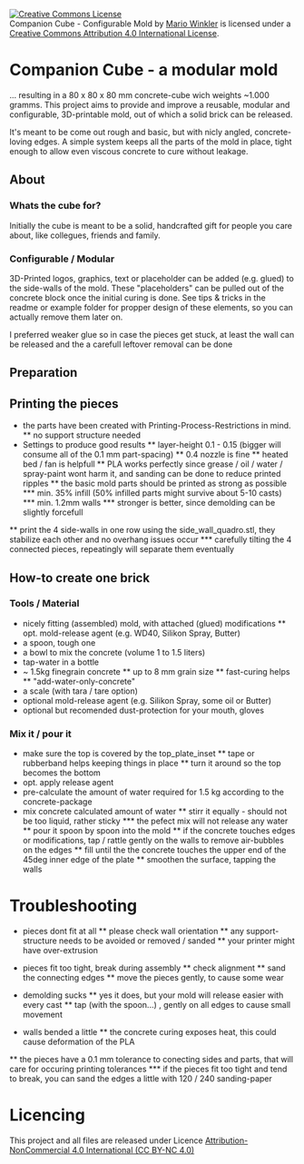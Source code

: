 <a rel="license" href="http://creativecommons.org/licenses/by/4.0/"><img alt="Creative Commons License" style="border-width:0" src="https://i.creativecommons.org/l/by/4.0/88x31.png" /></a><br /><span xmlns:dct="http://purl.org/dc/terms/" property="dct:title">Companion Cube - Configurable Mold</span> by <a xmlns:cc="http://creativecommons.org/ns#" href="http://www.thxcube.com" property="cc:attributionName" rel="cc:attributionURL">Mario Winkler</a> is licensed under a <a rel="license" href="http://creativecommons.org/licenses/by/4.0/">Creative Commons Attribution 4.0 International License</a>.

# Companion Cube - a modular mold
... resulting in a 80 x 80 x 80 mm concrete-cube wich weights ~1.000 gramms.
This project aims to provide and improve a reusable, modular and configurable, 3D-printable mold, out of which a solid brick can be released.

It's meant to be come out rough and basic, but with nicly angled, concrete-loving edges.
A simple system keeps all the parts of the mold in place, tight enough to allow even viscous concrete to cure without leakage.

## About
### Whats the cube for?
Initially the cube is meant to be a solid, handcrafted gift for people you care about, like collegues, friends and family.

### Configurable / Modular
3D-Printed logos, graphics, text or placeholder can be added (e.g. glued) to the side-walls of the mold. These "placeholders" can be pulled out of the concrete block once the initial curing is done.
See tips & tricks in the readme or example folder for propper design of these elements, so you can actually remove them later on.

I preferred weaker glue so in case the pieces get stuck, at least the wall can be released and the a carefull leftover removal can be done

## Preparation
## Printing the pieces
* the parts have been created with Printing-Process-Restrictions in mind.
** no support structure needed
* Settings to produce good results
** layer-height 0.1 - 0.15 (bigger will consume all of the 0.1 mm part-spacing)
** 0.4 nozzle is fine
** heated bed / fan is helpfull
** PLA works perfectly since grease / oil / water / spray-paint wont harm it, and sanding can be done to reduce printed ripples
** the basic mold parts should be printed as strong as possible
*** min. 35% infill (50% infilled parts might survive about 5-10 casts)
*** min. 1.2mm walls
*** stronger is better, since demolding can be slightly forcefull

** print the 4 side-walls in one row using the side_wall_quadro.stl, they stabilize each other and no overhang issues occur
*** carefully tilting the 4 connected pieces, repeatingly will separate them eventually

## How-to create one brick
### Tools / Material
* nicely fitting (assembled) mold, with attached (glued) modifications
** opt. mold-release agent (e.g. WD40, Silikon Spray, Butter)
* a spoon, tough one
* a bowl to mix the concrete (volume 1 to 1.5 liters)
* tap-water in a bottle
* ~ 1.5kg finegrain concrete
** up to 8 mm grain size
** fast-curing helps
** "add-water-only-concrete"
* a scale (with tara / tare option)
* optional mold-release agent (e.g. Silikon Spray, some oil or Butter)
* optional but recomended dust-protection for your mouth, gloves

### Mix it / pour it
* make sure the top is covered by the top_plate_inset
** tape or rubberband helps keeping things in place
** turn it around so the top becomes the bottom
* opt. apply release agent
* pre-calculate the amount of water required for 1.5 kg according to the concrete-package
* mix concrete calculated amount of water
** stirr it equally - should not be too liquid, rather sticky
*** the pefect mix will not release any water
** pour it spoon by spoon into the mold
** if the concrete touches edges or modifications, tap / rattle gently on the walls to remove air-bubbles on the edges
** fill until the the concrete touches the upper end of the 45deg inner edge of the plate
** smoothen the surface, tapping the walls

# Troubleshooting
* pieces dont fit at all
** please check wall orientation
** any support-structure needs to be avoided or removed / sanded
** your printer might have over-extrusion

* pieces fit too tight, break during assembly
** check alignment
** sand the connecting edges
** move the pieces gently, to cause some wear

* demolding sucks
** yes it does, but your mold will release easier with every cast
** tap (with the spoon...) , gently on all edges to cause small movement
* walls bended a little
** the concrete curing exposes heat, this could cause deformation of the PLA

** the pieces have a 0.1 mm tolerance to conecting sides and parts, that will care for occuring printing tolerances
*** if the pieces fit too tight and tend to break, you can sand the edges a little with 120 / 240 sanding-paper

# Licencing
This project and all files are released under Licence
[Attribution-NonCommercial 4.0 International (CC BY-NC 4.0)](http://creativecommons.org/licenses/by-nc/4.0/)
